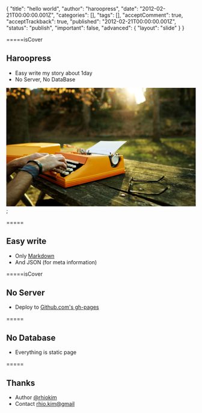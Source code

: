 {
    "title": "hello world",
    "author": "haroopress",
    "date": "2012-02-21T00:00:00.001Z",
    "categories": [],
    "tags": [],
    "acceptComment": true,
    "acceptTrackback": true,
    "published": "2012-02-21T00:00:00.001Z",
    "status": "publish",
    "important": false,
    "advanced": {
        "layout": "slide"
    }
}

=====isCover
## Haroopress 

* Easy write my story about 1day
* No Server, No DataBase

![cover](./@img/cover.jpg);

=====

## Easy write 

* Only [Markdown](http://daringfireball.net/projects/markdown/)
* And JSON (for meta information)

=====isCover

## No Server

* Deploy to [Github.com's gh-pages](https://help.github.com/articles/what-are-github-pages)

=====

## No Database

* Everything is static page

=====

## Thanks

* Author [@rhiokim](http://twitter.com/@rhiokim)
* Contact [rhio.kim@gmail](mailto:rhio.kim@gmail.com)
